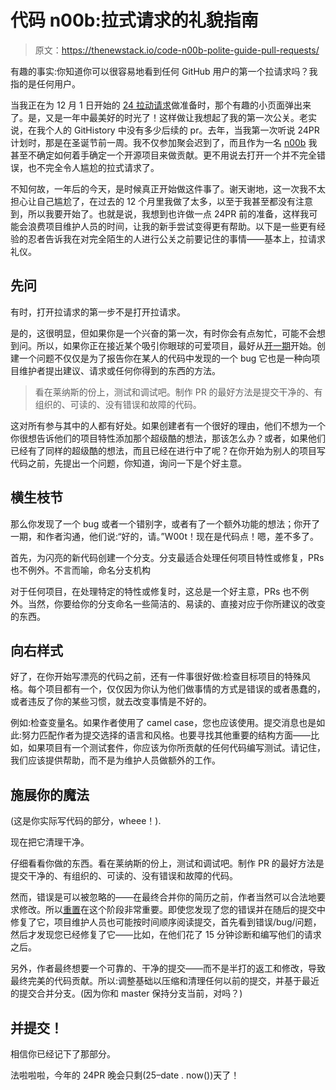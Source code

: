 # 代码 n00b:拉式请求的礼貌指南

> 原文：<https://thenewstack.io/code-n00b-polite-guide-pull-requests/>

有趣的事实:你知道你可以很容易地看到任何 GitHub 用户的第一个拉请求吗？我指的是任何用户。

当我正在为 12 月 1 日开始的 [24 拉动请求](https://24pullrequests.com/)做准备时，那个有趣的小页面弹出来了。是，又是一年中最美好的时光了！这样做让我想起了我的第一次公关。老实说，在我个人的 GitHistory 中没有多少后续的 pr。去年，当我第一次听说 24PR 计划时，那是在圣诞节前一周。我不仅参加聚会迟到了，而且作为一名 [n00b](/tag/code-n00b/) 我甚至不确定如何着手确定一个开源项目来做贡献。更不用说去打开一个并不完全错误，也不完全令人尴尬的拉式请求了。

不知何故，一年后的今天，是时候真正开始做这件事了。谢天谢地，这一次我不太担心让自己尴尬了，在过去的 12 个月里我做了太多，以至于我甚至都没有注意到，所以我要开始了。也就是说，我想到也许做一点 24PR 前的准备，这样我可能会浪费项目维护人员的时间，让我的新手尝试变得更有帮助。以下是一些更有经验的忍者告诉我在对完全陌生的人进行公关之前要记住的事情——基本上，拉请求礼仪。

## 先问

有时，打开拉请求的第一步不是打开拉请求。

是的，这很明显，但如果你是一个兴奋的第一次，有时你会有点匆忙，可能不会想到问。所以，如果你正在接近某个吸引你眼球的可爱项目，最好从[开一期](https://help.github.com/articles/creating-an-issue/)开始。创建一个问题不仅仅是为了报告你在某人的代码中发现的一个 bug 它也是一种向项目维护者提出建议、请求或任何你得到的东西的方法。

> 看在莱纳斯的份上，测试和调试吧。制作 PR 的最好方法是提交干净的、有组织的、可读的、没有错误和故障的代码。

这对所有参与其中的人都有好处。如果创建者有一个很好的理由，他们不想为一个你很想告诉他们的项目特性添加那个超级酷的想法，那该怎么办？或者，如果他们已经有了同样的超级酷的想法，而且已经在进行中了呢？在你开始为别人的项目写代码之前，先提出一个问题，你知道，询问一下是个好主意。

## 横生枝节

那么你发现了一个 bug 或者一个错别字，或者有了一个额外功能的想法；你开了一期，和作者沟通，他们说:“好的，请。”W00t！现在是代码点！嗯，差不多了。

首先，为闪亮的新代码创建一个分支。分支最适合处理任何项目特性或修复，PRs 也不例外。不言而喻，命名分支机构

对于任何项目，在处理特定的特性或修复时，这总是一个好主意，PRs 也不例外。当然，你要给你的分支命名一些简洁的、易读的、直接对应于你所建议的改变的东西。

## 向右样式

好了，在你开始写漂亮的代码之前，还有一件事很好做:检查目标项目的特殊风格。每个项目都有一个，仅仅因为你认为他们做事情的方式是错误的或者愚蠢的，或者违反了你的某些习惯，就去改变事情是不好的。

例如:检查变量名。如果作者使用了 camel case，您也应该使用。提交消息也是如此:努力匹配作者为提交选择的语言和风格。也要寻找其他重要的结构方面——比如，如果项目有一个测试套件，你应该为你所贡献的任何代码编写测试。请记住，我们应该提供帮助，而不是为维护人员做额外的工作。

## 施展你的魔法

(这是你实际写代码的部分，wheee！).

现在把它清理干净。

仔细看看你做的东西。看在莱纳斯的份上，测试和调试吧。制作 PR 的最好方法是提交干净的、有组织的、可读的、没有错误和故障的代码。

然而，错误是可以被忽略的——在最终合并你的简历之前，作者当然可以合法地要求修改。所以[重置](https://help.github.com/articles/about-git-rebase)在这个阶段非常重要。即使您发现了您的错误并在随后的提交中修复了它，项目维护人员也可能按时间顺序阅读提交，首先看到错误/bug/问题，然后才发现您已经修复了它——比如，在他们花了 15 分钟诊断和编写他们的请求之后。

另外，作者最终想要一个可靠的、干净的提交——而不是半打的返工和修改，导致最终完美的代码贡献。所以:调整基础以压缩和清理任何以前的提交，并基于最近的提交合并分支。(因为你和 master 保持分支当前，对吗？)

## 并提交！

相信你已经记下了那部分。

法啦啦啦，今年的 24PR 晚会只剩(25–date . now())天了！

<svg xmlns:xlink="http://www.w3.org/1999/xlink" viewBox="0 0 68 31" version="1.1"><title>Group</title> <desc>Created with Sketch.</desc></svg>